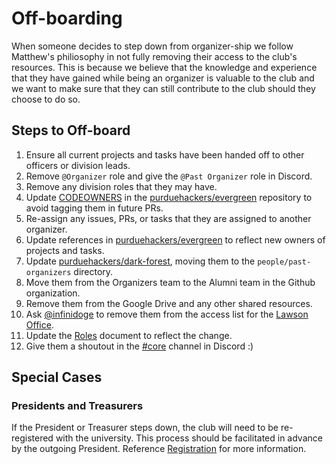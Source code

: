 # Off-boarding

When someone decides to step down from organizer-ship we follow Matthew's philiosophy in not fully removing their access
to the club's resources. This is because we believe that the knowledge and experience that they have gained while being
an organizer is valuable to the club and we want to make sure that they can still contribute to the club should they
choose to do so.

## Steps to Off-board

1. Ensure all current projects and tasks have been handed off to other officers or division leads.
2. Remove `@Organizer` role and give the `@Past Organizer` role in Discord.
3. Remove any division roles that they may have.
4. Update [CODEOWNERS](/.github/CODEOWNERS) in the [purduehackers/evergreen](https://github.com/purduehackers/evergreen)
   repository to avoid tagging them in future PRs.
5. Re-assign any issues, PRs, or tasks that they are assigned to another organizer.
6. Update references in [purduehackers/evergreen](https://github.com/purduehackers/evergreen) to reflect
   new owners of projects and tasks.
7. Update [purduehackers/dark-forest](https://github.com/purduehackers/dark-forest), moving them to
   the `people/past-organizers` directory.
8. Move them from the Organizers team to the Alumni team in the Github organization.
9. Remove them from the Google Drive and any other shared resources.
10. Ask [@infinidoge](https://github.com/purduehackers/dark-forest/blob/main/people/organizers/infinidoge.md) to remove them
    from the access list for the [Lawson Office](/meta/locations/lawson-office.md).
11. Update the [Roles](/meta/structure/roles.md) document to reflect the change.
12. Give them a shoutout in the [#core](https://discord.com/channels/772576325897945119/890595036855685181) channel in
    Discord :)

## Special Cases

### Presidents and Treasurers

If the President or Treasurer steps down, the club will need to be re-registered with the university. This process
should be facilitated in advance by the outgoing President. Reference [Registration](/meta/resources/registration.md)
for more information.
